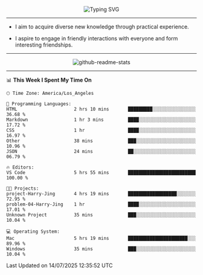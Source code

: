<p align="center">
  <img src="https://readme-typing-svg.demolab.com?font=Fira+Code&weight=500&size=32&duration=2500&pause=1600&center=true&vCenter=true&random=false&width=1024&height=64&lines=Hi+there+%F0%9F%91%8B;I'm+delighted+you+could+make+it+here+%F0%9F%8E%89;I'm+Harry%2C+a+college+student+still+finding+my+way" alt="Typing SVG" />
</p>


---


- I aim to acquire diverse new knowledge through practical experience.

- I aspire to engage in friendly interactions with everyone and form interesting friendships.


---


<p align="center">
  <img src="https://github-readme-stats.vercel.app/api?username=Harry-Jing&show_icons=true" alt="github-readme-stats"/>
</p>


---

<!--START_SECTION:waka-->
📊 **This Week I Spent My Time On** 

```text
🕑︎ Time Zone: America/Los_Angeles

💬 Programming Languages: 
HTML                     2 hrs 10 mins       █████████░░░░░░░░░░░░░░░░   36.68 % 
Markdown                 1 hr 3 mins         ████░░░░░░░░░░░░░░░░░░░░░   17.72 % 
CSS                      1 hr                ████░░░░░░░░░░░░░░░░░░░░░   16.97 % 
Other                    38 mins             ███░░░░░░░░░░░░░░░░░░░░░░   10.96 % 
JSON                     24 mins             ██░░░░░░░░░░░░░░░░░░░░░░░   06.79 % 

🔥 Editors: 
VS Code                  5 hrs 55 mins       █████████████████████████   100.00 % 

🐱‍💻 Projects: 
project-Harry-Jing       4 hrs 19 mins       ██████████████████░░░░░░░   72.95 % 
problem-04-Harry-Jing    1 hr                ████░░░░░░░░░░░░░░░░░░░░░   17.01 % 
Unknown Project          35 mins             ███░░░░░░░░░░░░░░░░░░░░░░   10.04 % 

💻 Operating System: 
Mac                      5 hrs 19 mins       ██████████████████████░░░   89.96 % 
Windows                  35 mins             ███░░░░░░░░░░░░░░░░░░░░░░   10.04 % 
```


 Last Updated on 14/07/2025 12:35:52 UTC
<!--END_SECTION:waka-->
